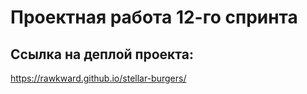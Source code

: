 # Проектная работа 12-го спринта

## Ссылка на деплой проекта:
https://rawkward.github.io/stellar-burgers/
